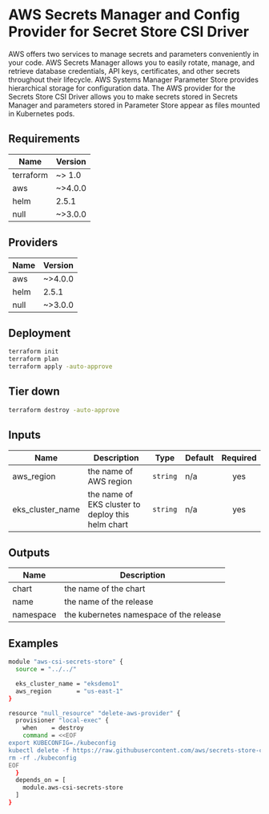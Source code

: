# AWS Secrets Manager and Config Provider for Secret Store CSI Driver

AWS offers two services to manage secrets and parameters conveniently in your code. AWS Secrets Manager allows you to easily rotate, manage, and retrieve database credentials, API keys, certificates, and other secrets throughout their lifecycle. AWS Systems Manager Parameter Store provides hierarchical storage for configuration data. The AWS provider for the Secrets Store CSI Driver allows you to make secrets stored in Secrets Manager and parameters stored in Parameter Store appear as files mounted in Kubernetes pods.

## Requirements

| Name | Version |
|------|---------|
| terraform | ~> 1.0 |
| aws | ~>4.0.0 |
| helm | 2.5.1 |
| null | ~>3.0.0 |

## Providers

| Name | Version |
|------|---------|
| aws | ~>4.0.0 |
| helm | 2.5.1 |
| null | ~>3.0.0 |

## Deployment

```sh
terraform init
terraform plan
terraform apply -auto-approve
```

## Tier down

```sh
terraform destroy -auto-approve
```

## Inputs

| Name | Description | Type | Default | Required |
|------|-------------|------|---------|:--------:|
| aws\_region | the name of AWS region | `string` | n/a | yes |
| eks\_cluster\_name | the name of EKS cluster to deploy this helm chart | `string` | n/a | yes |

## Outputs

| Name | Description |
|------|-------------|
| chart | the name of the chart |
| name | the name of the release |
| namespace | the kubernetes namespace of the release |

## Examples

```bash
module "aws-csi-secrets-store" {
  source = "../../"

  eks_cluster_name = "eksdemo1"
  aws_region       = "us-east-1"
}

resource "null_resource" "delete-aws-provider" {
  provisioner "local-exec" {
    when    = destroy
    command = <<EOF
export KUBECONFIG=./kubeconfig
kubectl delete -f https://raw.githubusercontent.com/aws/secrets-store-csi-driver-provider-aws/main/deployment/aws-provider-installer.yaml
rm -rf ./kubeconfig
EOF
  }
  depends_on = [
    module.aws-csi-secrets-store
  ]
}
```
